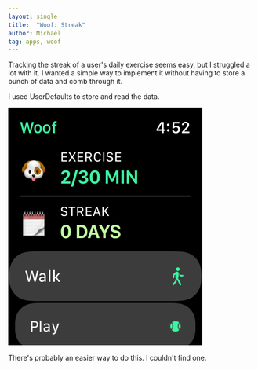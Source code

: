 ```yaml
---
layout: single
title:  "Woof: Streak"
author: Michael
tag: apps, woof
---
```


Tracking the streak of a user's daily exercise seems easy, but I struggled a lot with it. I wanted a simple way to implement it without having to store a bunch of data and comb through it.

I used UserDefaults to store and read the data.

<script src="https://gist.github.com/michdavidadams/dfa74c351ac12519d565fc5d4ece83c9.js"></script>

![Numbers file](/assets/woof/StartView.png)

There's probably an easier way to do this. I couldn't find one.
